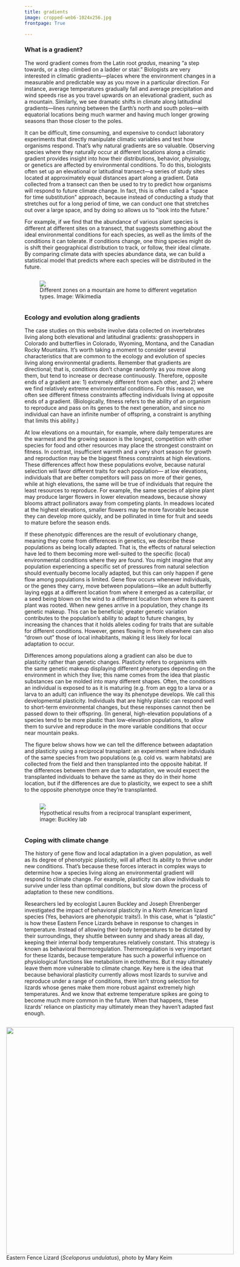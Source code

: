 ```yaml
---
title: gradients
image: cropped-web6-1024x256.jpg
frontpage: True

---
```


### What is a gradient?

The word gradient comes from the Latin root *gradus*, meaning “a step towards, or a step climbed on a ladder or stair.” Biologists are very interested in climatic gradients—places where the environment changes in a measurable and predictable way as you move in a particular direction. For instance, average temperatures gradually fall and average precipitation and wind speeds rise as you travel upwards on an elevational gradient, such as a mountain. Similarly, we see dramatic shifts in climate along latitudinal gradients—lines running between the Earth’s north and south poles—with equatorial locations being much warmer and having much longer growing seasons than those closer to the poles.

It can be difficult, time consuming, and expensive to conduct laboratory experiments that directly manipulate climatic variables and test how organisms respond. That’s why natural gradients are so valuable. Observing species where they naturally occur at different locations along a climatic gradient provides insight into how their distributions, behavior, physiology, or genetics are affected by environmental conditions. To do this, biologists often set up an elevational or latitudinal transect—a series of study sites located at approximately equal distances apart along a gradient. Data collected from a transect can then be used to try to predict how organisms will respond to future climate change. In fact, this is often called a "space for time substitution" approach, because instead of conducting a study that stretches out for a long period of time, we can conduct one that stretches out over a large space, and by doing so allows us to "look into the future."

For example, if we find that the abundance of various plant species is different at different sites on a transect, that suggests something about the ideal environmental conditions for each species, as well as the limits of the conditions it can tolerate. If conditions change, one thing species might do is shift their geographical distribution to track, or follow, their ideal climate. By comparing climate data with species abundance data, we can build a statistical model that predicts where each species will be distributed in the future.

<p>
<div style="display: flex; justify-content: center;">
<figure>
  <img src="https://upload.wikimedia.org/wikipedia/commons/thumb/7/70/Altitudinal_zones_of_Alps_mountains-extended_diagram.svg/600px-Altitudinal_zones_of_Alps_mountains-extended_diagram.svg.png"/>
  <figcaption>
Different zones on a mountain are home to different vegetation types. Image: Wikimedia</figcaption>
</figure>
</div>
</p>

### Ecology and evolution along gradients

The case studies on this website involve data collected on invertebrates living along both elevational and latitudinal gradients: grasshoppers in Colorado and butterflies in Colorado, Wyoming, Montana, and the Canadian Rocky Mountains. It’s worth taking a moment to consider several characteristics that are common to the ecology and evolution of species living along environmental gradients. Remember that gradients are directional; that is, conditions don’t change randomly as you move along them, but tend to increase or decrease continuously. Therefore, opposite ends of a gradient are: 1) extremely different from each other, and 2) where we find relatively extreme environmental conditions. For this reason, we often see different fitness constraints affecting individuals living at opposite ends of a gradient. (Biologically, fitness refers to the ability of an organism to reproduce and pass on its genes to the next generation, and since no individual can have an infinite number of offspring, a constraint is anything that limits this ability.)

At low elevations on a mountain, for example, where daily temperatures are the warmest and the growing season is the longest, competition with other species for food and other resources may place the strongest constraint on fitness. In contrast, insufficient warmth and a very short season for growth and reproduction may be the biggest fitness constraints at high elevations. These differences affect how these populations evolve, because natural selection will favor different traits for each population— at low elevations, individuals that are better competitors will pass on more of their genes, while at high elevations, the same will be true of individuals that require the least resources to reproduce. For example, the same species of alpine plant may produce larger flowers in lower elevation meadows, because showy blooms attract pollinators away from competing plants. In meadows located at the highest elevations, smaller flowers may be more favorable because they can develop more quickly, and be pollinated in time for fruit and seeds to mature before the season ends.

If these phenotypic differences are the result of evolutionary change, meaning they come from differences in genetics, we describe these populations as being locally adapted. That is, the effects of natural selection have led to them becoming more well-suited to the specific (local) environmental conditions where they are found. You might imagine that any population experiencing a specific set of pressures from natural selection should eventually become locally adapted, but this can only happen if gene flow among populations is limited. Gene flow occurs whenever individuals, or the genes they carry, move between populations—like an adult butterfly laying eggs at a different location from where it emerged as a caterpillar, or a seed being blown on the wind to a different location from where its parent plant was rooted. When new genes arrive in a population, they change its genetic makeup. This can be beneficial; greater genetic variation contributes to the population’s ability to adapt to future changes, by increasing the chances that it holds alleles coding for traits that are suitable for different conditions. However, genes flowing in from elsewhere can also “drown out” those of local inhabitants, making it less likely for local adaptation to occur.

Differences among populations along a gradient can also be due to plasticity rather than genetic changes. Plasticity refers to organisms with the same genetic makeup displaying different phenotypes depending on the environment in which they live; this name comes from the idea that plastic substances can be molded into many different shapes. Often, the conditions an individual is exposed to as it is maturing (e.g. from an egg to a larva or a larva to an adult) can influence the way its phenotype develops. We call this developmental plasticity. Individuals that are highly plastic can respond well to short-term environmental changes, but these responses cannot then be passed down to their offspring. (In general, high-elevation populations of a species tend to be more plastic than low-elevation populations, to allow them to survive and reproduce in the more variable conditions that occur near mountain peaks.

The figure below shows how we can tell the difference between adaptation and plasticity using a reciprocal transplant: an experiment where individuals of the same species from two populations (e.g. cold vs. warm habitats) are collected from the field and then transplanted into the opposite habitat. If the differences between them are due to adaptation, we would expect the transplanted individuals to behave the same as they do in their home location, but if the differences are due to plasticity, we expect to see a shift to the opposite phenotype once they’re transplanted.

<p>
<div style="display: flex; justify-content: center;">
<figure>
<img src="trench-ed.github.io/assets/images/Reciptransplant.jpeg"/>
<figcaption>
Hypothetical results from a reciprocal transplant experiment, image: Buckley lab </figcaption>
</figure>
</div>
</p>


### Coping with climate change

The history of gene flow and local adaptation in a given population, as well as its degree of phenotypic plasticity, will all affect its ability to thrive under new conditions. That’s because these forces interact in complex ways to determine how a species living along an environmental gradient will respond to climate change. For example, plasticity can allow individuals to survive under less than optimal conditions, but slow down the process of adaptation to these new conditions.

Researchers led by ecologist Lauren Buckley and Joseph Ehrenberger investigated the impact of behavioral plasticity in a North American lizard species (Yes, behaviors are phenotypic traits!). In this case, what is “plastic” is how these Eastern Fence Lizards behave in response to changes in temperature. Instead of allowing their body temperatures to be dictated by their surroundings, they shuttle between sunny and shady areas all day, keeping their internal body temperatures relatively constant. This strategy is known as behavioral thermoregulation. Thermoregulation is very important for these lizards, because temperature has such a powerful influence on physiological functions like metabolism in ectotherms. But it may ultimately leave them more vulnerable to climate change. Key here is the idea that because behavioral plasticity currently allows most lizards to survive and reproduce under a range of conditions, there isn’t strong selection for lizards whose genes make them more robust against extremely high temperatures. And we know that extreme temperature spikes are going to become much more common in the future. When that happens, these lizards’ reliance on plasticity may ultimately mean they haven’t adapted fast enough.

<p>
<div style="display: flex; justify-content: center;">
<figure>
  <img src="https://live.staticflickr.com/4309/36228164446_22de4915e5_c.jpg" alt="" height="600" />
  <figcaption>
    Eastern Fence Lizard (<em>Sceloporus undulatus</em>), photo by Mary Keim</figcaption>
</figure>
</div>
</p>
